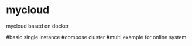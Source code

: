# mycloud
mycloud based on docker


#basic  single instance 
#compose   cluster
#multi   example for online system


